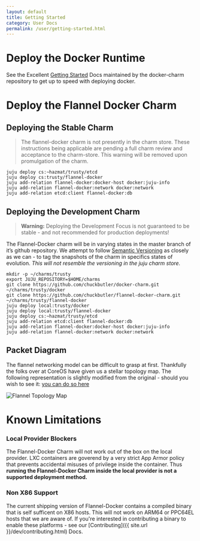 ```yaml
---
layout: default
title: Getting Started
category: User Docs
permalink: /user/getting-started.html
---
```


# Deploy the Docker Runtime

See the Excellent [Getting Started](http://chuckbutler.github.io/docker-charm/user/getting-started.html#deploying-the-stable-charm) Docs maintained by the docker-charm repository to get up to speed with deploying docker.

# Deploy the Flannel Docker Charm

## Deploying the Stable Charm

> The flannel-docker charm is not presently in the charm store. These instructions being applicable are pending a full charm review and acceptance to the charm-store. This warning will be removed upon promulgation of the charm.

    juju deploy cs:~hazmat/trusty/etcd
    juju deploy cs:trusty/flannel-docker
    juju add-relation flannel-docker:docker-host docker:juju-info
    juju add-relation flannel-docker:network docker:network
    juju add-relation etcd:client flannel-docker:db


## Deploying the Development Charm

> **Warning:** Deploying the Development Focus is not guaranteed to be stable - and not recommended for production deployments!

The Flannel-Docker charm will be in varying states in the master branch of it’s github repository. We attempt to follow [Semantic Versioning](http://semver.org) as closely as we can - to tag the snapshots of the charm in specifics states of evolution. *This will not resemble the versioning in the juju charm store.*

    mkdir -p ~/charms/trusty
    export JUJU_REPOSITORY=$HOME/charms
    git clone https://github.com/chuckbutler/docker-charm.git ~/charms/trusty/docker
    git clone https://github.com/chuckbutler/flannel-docker-charm.git ~/charms/trusty/flannel-docker
    juju deploy local:trusty/docker
    juju deploy local:trusty/flannel-docker
    juju deploy cs:~hazmat/trusty/etcd
    juju add-relation etcd:client flannel-docker:db
    juju add-relation flannel-docker:docker-host docker:juju-info
    juju add-relation flannel-docker:network docker:network


## Packet Diagram

The flannel networking model can be difficult to grasp at first. Thankfully the folks over at CoreOS have given us a stellar topology map. The following representation is slightly modified from the original - should you wish to see it: [you can do so here](https://github.com/coreos/flannel)

![Flannel Topology Map]({{site.url}}images/flannel-topology.png)

# Known Limitations

### Local Provider Blockers

The Flannel-Docker Charm will not work out of the box on the local provider. LXC containers are goverend by a very strict App Armor policy that prevents accidental misuses of privilege inside the container. Thus **running the Flannel-Docker Charm inside the local provider is not a supported deployment method.**

### Non X86 Support

The current shipping version of Flannel-Docker contains a compiled binary that is self sufficent on X86 hosts. This will not work on ARM64 or PPC64EL hosts that we are aware of. If you're interested in contributing a binary to enable these platforms - see our [Contributing]({{ site.url }}/dev/contributing.html) Docs.
